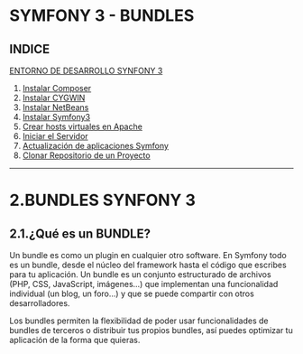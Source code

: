 SYMFONY 3 - BUNDLES
=========================
INDICE
------
[ENTORNO DE DESARROLLO SYNFONY 3](https://github.com/HecFranco/Apuntes/blob/master/Symfony3/01.InstalarSymfony3.md#1entorno-de-desarrollo-synfony-3)
1. [Instalar Composer](https://github.com/HecFranco/Apuntes/blob/master/Symfony3/01.InstalarSymfony3.md#11instalar-composer)
2. [Instalar CYGWIN](https://github.com/HecFranco/Apuntes/blob/master/PHP/01.Estructura%26Caracteristicas.md#12los-caractéres-de-escape)
3. [Instalar NetBeans](https://github.com/HecFranco/Apuntes/blob/master/Symfony3/01.InstalarSymfony3.md#13instalar-netbeans)
4. [Instalar Symfony3](https://github.com/HecFranco/Apuntes/blob/master/Symfony3/01.InstalarSymfony3.md#14instalar-symfony3)
5. [Crear hosts virtuales en Apache](https://github.com/HecFranco/Apuntes/blob/master/Symfony3/01.InstalarSymfony3.md#15crear-hosts-virtuales-en-apache)
6. [Iniciar el Servidor](https://github.com/HecFranco/Apuntes/blob/master/Symfony3/01.InstalarSymfony3.md#16iniciar-el-servidor)
7. [Actualización de aplicaciones Symfony](https://github.com/HecFranco/Apuntes/blob/master/Symfony3/01.InstalarSymfony3.md#17actualización-de-aplicaciones-symfony)
8. [Clonar Repositorio de un Proyecto](https://github.com/HecFranco/Apuntes/blob/master/Symfony3/01.InstalarSymfony3.md#18clonar-repositorio-de-un-proyecto)

----------------------------------

2.BUNDLES SYNFONY 3
=================================

2.1.¿Qué es un BUNDLE?
----------------------

Un bundle es como un plugin en cualquier otro software. En Symfony todo es un bundle, desde el núcleo del framework hasta el código que escribes para tu aplicación. Un bundle es un conjunto estructurado de archivos (PHP, CSS, JavaScript, imágenes...) que implementan una funcionalidad individual (un blog, un foro...) y que se puede compartir con otros desarrolladores.

Los bundles permiten la flexibilidad de poder usar funcionalidades de bundles de terceros o distribuir tus propios bundles, así puedes optimizar tu aplicación de la forma que quieras.
